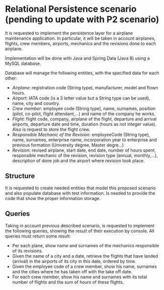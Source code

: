 # Relational Persistence scenario (pending to update with P2 scenario)

It is requested to implement the persistence layer for a airplane maintenance application. In particular, it will be taken in account airplanes, flights, crew members, airports, mechanics and the revisions done to each airplane.

Implementation will be done with Java and Spring Data (Java 8) using a MySQL database.

Database will manage the following entities, with the specified data for each other:

* *Airplane:* registration code (String type), manufacturer, model and flown hours.
* *Airport:* IATA code (is a 3 letter value but a String type can be used), name, city and country.
* *Crew member:* employee code (String type), name, surnames, position (pilot, co-pilot, flight attendant,...) and name of the company he works.
* *Flight:* flight code, company, airplane of the flight, departure and arrival airports, departure date and time, duration (hours as not integer value). Also is request to store the flight crew.
* *Responsible Mechanic of the Revision:* employeeCode (String type), name, surnames, enterprise name, incorporation year to enterprise and previous formation (University degree, Master degre...)
* *Revision:* revised airplane, start date, end date, number of hours spent, responsible mechanic of the revision, revision type (annual, monthly,...), description of done job and the airport where revision took place.

## Structure

It is requested to create needed entities that model this proposed scenario and also populate database with test information. Is needed to provide the code that show the proper information storage.

## Queries

Taking in account previous described scenario, is requested to implement the following queries, showing the result of their execution by console. All queries must return some result:

* Per each plane, show name and surnames of the mechanics responsible of its revisions.
* Given the name of a city and a date, retrieve the flights that have landed (arrival) in the airports of its city in this date, ordered by time.
* Given the employee code of a crew member, show his name, surnames and the cities where he has taken off with the take off date.
* For each crew member, show his name and surnames with its total number of flights and the sum of hours of these flights.
